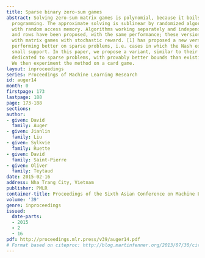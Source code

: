```yaml
---
title: Sparse binary zero-sum games
abstract: Solving zero-sum matrix games is polynomial, because it boils down to linear
  programming. The approximate solving is sublinear by randomized algorithms on machines
  with random access memory. Algorithms working separately and independently on columns
  and rows have been proposed, with the same performance; these versions are compliant
  with matrix games with stochastic reward. [1] has proposed a new version, empirically
  performing better on sparse problems, i.e. cases in which the Nash equilibrium has
  small support. In this paper, we propose a variant, similar to their work, also
  dedicated to sparse problems, with provably better bounds than existing methods.
  We then experiment the method on a card game.
layout: inproceedings
series: Proceedings of Machine Learning Research
id: auger14
month: 0
firstpage: 173
lastpage: 188
page: 173-188
sections: 
author:
- given: David
  family: Auger
- given: Jianlin
  family: Liu
- given: Sylkvie
  family: Ruette
- given: David
  family: Saint-Pierre
- given: Oliver
  family: Teytaud
date: 2015-02-16
address: Nha Trang City, Vietnam
publisher: PMLR
container-title: Proceedings of the Sixth Asian Conference on Machine Learning
volume: '39'
genre: inproceedings
issued:
  date-parts:
  - 2015
  - 2
  - 16
pdf: http://proceedings.mlr.press/v39/auger14.pdf
# Format based on citeproc: http://blog.martinfenner.org/2013/07/30/citeproc-yaml-for-bibliographies/
---
```

